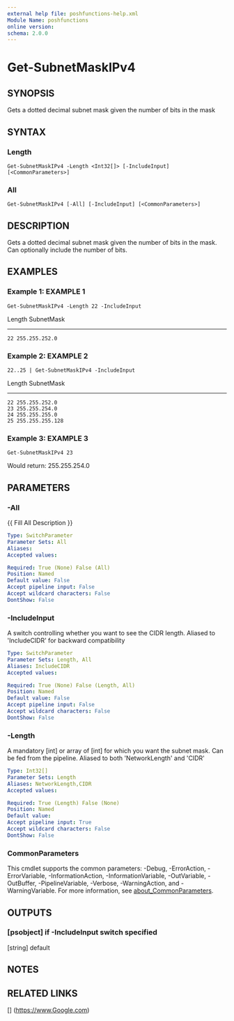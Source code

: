```yaml
---
external help file: poshfunctions-help.xml
Module Name: poshfunctions
online version: 
schema: 2.0.0
---
```


# Get-SubnetMaskIPv4

## SYNOPSIS

Gets a dotted decimal subnet mask given the number of bits in the mask

## SYNTAX

### Length

```
Get-SubnetMaskIPv4 -Length <Int32[]> [-IncludeInput] [<CommonParameters>]
```

### All

```
Get-SubnetMaskIPv4 [-All] [-IncludeInput] [<CommonParameters>]
```

## DESCRIPTION

Gets a dotted decimal subnet mask given the number of bits in the mask.
Can optionally include the number of bits.


## EXAMPLES

### Example 1: EXAMPLE 1

```
Get-SubnetMaskIPv4 -Length 22 -IncludeInput
```

Length SubnetMask
------ ----------
    22 255.255.252.0





### Example 2: EXAMPLE 2

```
22..25 | Get-SubnetMaskIPv4 -IncludeInput
```

Length SubnetMask
------ ----------
    22 255.255.252.0
    23 255.255.254.0
    24 255.255.255.0
    25 255.255.255.128





### Example 3: EXAMPLE 3

```
Get-SubnetMaskIPv4 23
```

Would return:
255.255.254.0






## PARAMETERS

### -All

{{ Fill All Description }}

```yaml
Type: SwitchParameter
Parameter Sets: All
Aliases: 
Accepted values: 

Required: True (None) False (All)
Position: Named
Default value: False
Accept pipeline input: False
Accept wildcard characters: False
DontShow: False
```

### -IncludeInput

A switch controlling whether you want to see the CIDR length.
Aliased to 'IncludeCIDR' for backward compatibility

```yaml
Type: SwitchParameter
Parameter Sets: Length, All
Aliases: IncludeCIDR
Accepted values: 

Required: True (None) False (Length, All)
Position: Named
Default value: False
Accept pipeline input: False
Accept wildcard characters: False
DontShow: False
```

### -Length

A mandatory [int] or array of [int] for which you want the subnet mask.
Can be fed from the pipeline.
Aliased to both 'NetworkLength' and 'CIDR'

```yaml
Type: Int32[]
Parameter Sets: Length
Aliases: NetworkLength,CIDR
Accepted values: 

Required: True (Length) False (None)
Position: Named
Default value: 
Accept pipeline input: True
Accept wildcard characters: False
DontShow: False
```


### CommonParameters

This cmdlet supports the common parameters: -Debug, -ErrorAction, -ErrorVariable, -InformationAction, -InformationVariable, -OutVariable, -OutBuffer, -PipelineVariable, -Verbose, -WarningAction, and -WarningVariable. For more information, see [about_CommonParameters](http://go.microsoft.com/fwlink/?LinkID=113216).

## OUTPUTS

### [psobject]  if -IncludeInput switch specified
[string]    default



## NOTES



## RELATED LINKS

[] (https://www.Google.com)

